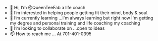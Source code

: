 - 👋 Hi, I’m @QueenTeeFab a life coach
- 👀 I’m interested in helping people getting fit their mind, body & soul.
- 🌱 I’m currently learning ...I'm always learning but right now I'm getting my degree and personal training and life coaching my coaching
- 💞️ I’m looking to collaborate on ...open to ideas
- 📫 How to reach me ... At 701-401-0395

<!---
QueenTeeFab/QueenTeeFab is a ✨ special ✨ repository because its `README.md` (this file) appears on your GitHub profile.
You can click the Preview link to take a look at your changes.
--->

